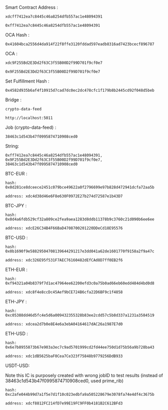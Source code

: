 Smart Contract Address : 

    xdcff7412ea7c8445c46a8254dfb557ac1e48094391

    0xff7412ea7c8445c46a8254dfb557ac1e48094391

OCA Hash :

    0x41604bca2556d4da914f22f8ffe3120fddad597eadb8316ad7423bcecf896787

OCA :

    xdc9F255Bd2E3Dd2f63C3f55B00D2f99D701f9cf0e7
    
    0x9F255Bd2E3Dd2f63C3f55B00D2f99D701f9cf0e7

Set Fulfillment Hash :

    0x4582d935b6af4f10915d7cad7dc0ec2dc478cfc1f179b8b2445cd92f048d5beb

Bridge :

    crypto-data-feed

    http://localhost:5011

Job (crypto-data-feed) :

    38463c1d543b47f0995874710908ced0

String: 

    0xff7412ea7c8445c46a8254dfb557ac1e48094391, 0x9F255Bd2E3Dd2f63C3f55B00D2f99D701f9cf0e7, 38463c1d543b47f0995874710908ced0

BTC-EUR :

    hash: 0x0d281ce8dceece2451c079bce49622a0f2796699e97b828d472941dcfa72aa5b

    address: xdc4d38d46e6F8e630F0972E27b274d72587e1b43D7

BTC-JPY :

    hash: 0x0d4a6fdb529cf32a809ce2fea9aea1283d8ddb11378b9c3760c21d090b6ee6ee

    address: xdcE26C34B4F66BaD4708700201220DDeCd18E95576

BTC-USD :

    hash: 0x0b1690f9e58829504708139644291217e3dd041a62de1601770f9158a2f9a47c

    address: xdc326E95f531F7AEC76160482dEfCAd8D7ff0EB2f6

ETH-EUR :

    hash: 0xf94321a04b8379f7d1ac47964ee62200efd3c0a75b0ad66eb60edd484d4bd0d8

    address: xdc8f4e8ccDc45Aef9bCE724B6cfa22D6BF9c1f4858

ETH-JPY :

    hash: 0xc05388dd46d5fc4e5d6a009432355328b83ee2cdd57c5b8d337a1231a3584519

    address: xdcea2d7b0e8E4e6a3ebA04164617dAC26a1987E7d0

ETH-USD :

    hash: 0x6e7b8955873b67e903a3ec7c9ad5701999cd2fd44ee750d1d75b56a9b728ba43

    address: xdc1dB5625baF0Cea7Ce323f75848b9779256DdB933

USDT-USD:

Note this IC is purposely created with wrong jobID to test results (instead of 38463c1d543b47f0995874710908ced0, used prime_rib)

    hash: 0xc2afe044b99d7a1f5e7d1f10c023edbfa9a505228679e3078fa74e4df4c3675b
    
    address: xdcf8812FC214fD7e99E19FC9FF0b4181B2C612BFd3
